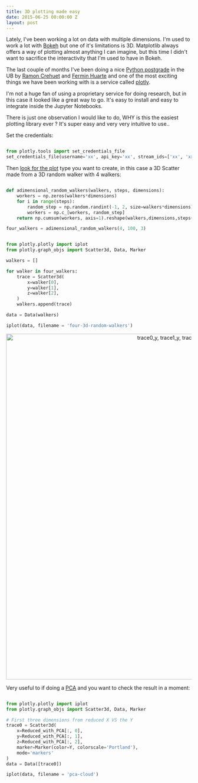 ```yaml
---
title: 3D plotting made easy
date: 2015-06-25 00:00:00 Z
layout: post
---
```


Lately, I've been working a lot on data with multiple dimensions. I'm used to
work a lot with [Bokeh](bokeh.pydata.org/en/latest/) but one of it's
limitations is 3D. Matplotlib always offers a way of plotting almost anything I
can imagine, but this time I didn't want to sacrifice the interactivity that
I'm used to have in Bokeh.

The last couple of months I've been doing a nice [Python
postgrade](http://www.ub.edu/quimica/extensio_u/python_cientifics.html) in the
UB by [Ramon Crehuet](https://ramoncrehuet.wordpress.com/) and [Fermin
Huarte](https://webgrec.ub.edu/webpages/personal/ang/000325_fermin.huarte.ub.edu.html)
and one of the most exciting things we have been working with is a service
called [plotly](https://plot.ly/).

I'm not a huge fan of using a proprietary service for doing research, but in
this case it looked like a great way to go. It's easy to install and easy to
integrate inside the Jupyter Notebooks.

There is just one observation I would like to do, WHY is this the easiest
plotting library ever ? It's super easy and very very intuitive to use..

Set the credentials:
```python

from plotly.tools import set_credentials_file
set_credentials_file(username='xx', api_key='xx', stream_ids=['xx', 'xx'])

```

Then [look for the plot](https://plot.ly/python/reference/) type you want to
create, in this case a 3D Scatter made from a 3D random walker with 4 walkers:

```python

def adimensional_random_walkers(walkers, steps, dimensions):
    workers = np.zeros(walkers*dimensions)
    for i in range(steps):
        random_step = np.random.randint(-1, 2, size=walkers*dimensions)
        workers = np.c_[workers, random_step]
    return np.cumsum(workers, axis=1).reshape(walkers,dimensions,steps+1) # +1 for starting point

four_walkers = adimensional_random_walkers(4, 100, 3)

```
```python

from plotly.plotly import iplot
from plotly.graph_objs import Scatter3d, Data, Marker

walkers = []

for walker in four_walkers:
    trace = Scatter3d(
        x=walker[0],
        y=walker[1],
        z=walker[2],
    )
    walkers.append(trace)

data = Data(walkers)

iplot(data, filename = 'four-3d-random-walkers')

```

<div>
    <a href="https://plot.ly/~merqurio/91/" target="_blank" title="trace0_y, trace1_y, trace2_y, trace3_y" style="display: block; text-align: center;"><img src="https://plot.ly/~merqurio/91.png" alt="trace0_y, trace1_y, trace2_y, trace3_y" style="max-width: 100%;width: 936px;"  width="936" onerror="this.onerror=null;this.src='https://plot.ly/404.png';" /></a>
    <script data-plotly="merqurio:91" src="https://plot.ly/embed.js" async></script>
</div>


Very useful to if doing a
[PCA](https://en.wikipedia.org/wiki/Principal_component_analysis) and you want
to check the result in a moment:

```python

from plotly.plotly import iplot
from plotly.graph_objs import Scatter3d, Data, Marker

# First three dimensions from reduced X VS the Y
trace0 = Scatter3d(
    x=Reduced_with_PCA[:, 0],
    y=Reduced_with_PCA[:, 1],
    z=Reduced_with_PCA[:, 2],
    marker=Marker(color=Y, colorscale='Portland'),
    mode='markers'
)
data = Data([trace0])

iplot(data, filename = 'pca-cloud')

```

<div>
    <a href="https://plot.ly/~merqurio/85/" target="_blank" title="" style="display: block; text-align: center;">
        <img src="https://plot.ly/~merqurio/85.png" alt="" style="max-width: 100%;"  onerror="this.onerror=null;this.src='https://plot.ly/404.png';" /></a>
    <script data-plotly="merqurio:85" src="https://plot.ly/embed.js" async></script>
</div>
